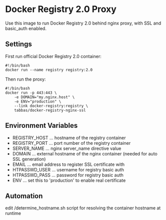 # Docker Registry 2.0 Proxy

Use this image to run Docker Registry 2.0 behind nginx proxy, with SSL and basic_auth enabled.

## Settings

First run official Docker Registry 2.0 container:

```
#!/bin/bash
docker run --name registry registry:2.0
```

Then run the proxy:

```
#!/bin/bash
docker run -p 443:443 \
	-e DOMAIN="my.nginx.host" \
	-e ENV="production" \
	--link docker-registry:registry \
	tabbas/docker-registry-nginx-ssl
```

## Environment Variables

- REGISTRY_HOST ... hostname of the registry container
- REGISTRY_PORT ... port number of the registry container
- SERVER_NAME ... nginx server_name directive value
- DOMAIN ... external hostname of the nginx container (needed for auto SSL generation)
- EMAIL ... email address to register SSL certificate with
- HTPASSWD_USER ... username for registry basic auth
- HTPASSWD_PASS ... password for registry basic auth
- ENV ... set this to 'production' to enable real certificate

## Automation

edit /determine_hostname.sh script for resolving the container hostname at runtime
